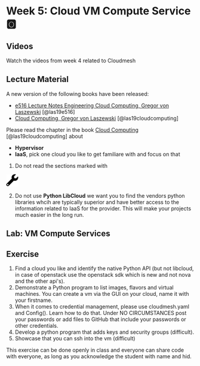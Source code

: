 # Week 5: Cloud VM Compute Service :o2:

## Videos

Watch the videos from week 4 related to Cloudmesh

## Lecture Material

A new version of the following books have been released:

* [e516 Lecture Notes Engineering Cloud Computing, Gregor von Laszewski](https://laszewski.github.io/book/e516/) [@las19e516]
* [Cloud Computing, Gregor von Laszewski](https://laszewski.github.io/book/cloud/) [@las19cloudcomputing]

Please read the chapter in the book [Cloud Computing](https://laszewski.github.io/book/cloud/) [@las19cloudcomputing]
about 

* **Hypervisor**
* **IaaS**, pick one cloud you like to get familiare with and focus on that


1. Do not read the sections marked with 

![Construction](images/construction.png) 

2. Do not use **Python LibCloud** we want you to find the vendors python
libraries whcih are typically superior and have better access to the
information related to IaaS for the provider. This will make your
projects much easier in the long run.

## Lab: VM Compute Services

## Exercise 

1. Find a cloud you like and identify the native Python API (but not 
   libcloud, in case of openstack use the openstack sdk which is new
   and not nova and the other api's).
2. Demonstrate a Python program to list images, flavors and virtual 
   machines. You can create a vm via the GUI on your cloud, name it
   with your firstname.
3. When it comes to credential management, please use cloudmesh.yaml 
   and Config(). Learn how to do that. Under NO CIRCUMSTANCES post your 
   passwords or add files to GitHub that include your passwords or other credentials.
4. Develop a python program that adds keys and security groups (difficult).
5. Showcase that you can ssh into the vm (difficult)

This exercise can be done openly in class and everyone can share code
with everyone, as long as you acknowledge the student with name and hid.
